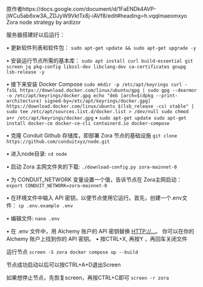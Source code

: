 原作者https://docs.google.com/document/d/1FaENDk4AVP-jWCu5ab6xw3A_ZDJyW9VktTx8j-iAVf8/edit#heading=h.vqqlmaeomxyo
Zora node strategy by ardizor

服务器搭建好以后运行：

• 更新软件列表和软件包：
`sudo apt-get update && sudo apt-get upgrade -y`

• 安装运行节点所需的基本库：
`sudo apt install curl build-essential git screen jq pkg-config libssl-dev libclang-dev ca-certificates gnupg lsb-release -y`

• 接下来安装 Docker Compose
`sudo mkdir -p /etc/apt/keyrings
curl -fsSL https://download.docker.com/linux/ubuntu/gpg | sudo gpg --dearmor -o /etc/apt/keyrings/docker.gpg
echo "deb [arch=$(dpkg --print-architecture) signed-by=/etc/apt/keyrings/docker.gpg] https://download.docker.com/linux/ubuntu $(lsb_release -cs) stable" | sudo tee /etc/apt/sources.list.d/docker.list > /dev/null
sudo chmod a+r /etc/apt/keyrings/docker.gpg`
• 
`sudo apt-get update
sudo apt-get install docker-ce docker-ce-cli containerd.io docker-compose`

• 克隆 Conduit Github 存储库，即部署 Zora 节点的基础设施
`git clone https://github.com/conduitxyz/node.git`


• 进入node目录:
`cd node`

• 启动 Zora 主网文件夹的下载:
`./download-config.py zora-mainnet-0`

• 为 CONDUIT_NETWORK 变量设置一个值，告诉节点在 Zora主网启动：
`export CONDUIT_NETWORK=zora-mainnet-0`

• 在环境文件中输入 API 密钥，以便节点使用它运行。首先，创建一个.env文件：
`cp .env.example .env`

• 编辑文件:
`nano .env`

• 在 .env 文件中，用 Alchemy 账户的 API 密钥替换 <HTTP://...>。
  你可以在你的 Alchemy 账户上找到你的 API 密钥。
• 按CTRL+X, 再按Y ，再回车关闭文件

运行节点
`screen -S zora
docker compose up --build`

节点成功启动以后可以按CTRL+A+D退出Screen

如果想停止节点，先恢复screen，再按CTRL+C即可
`screen -r zora`
